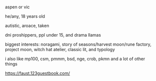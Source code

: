 aspen or vic 

he/any, 18 years old

autistic, aroace, taken

dni proshippers, ppl under 15, and drama llamas



biggest interests: noragami, story of seasons/harvest moon/rune factory, project moon, witch hat atelier, classic lit, and typology

i also like mp100, csm, pmmm, bsd, nge, crob, pkmn and a lot of other things

https://faust.123guestbook.com/
